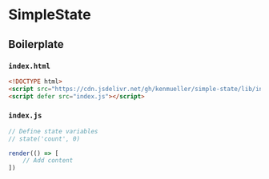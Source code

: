 # SimpleState

## Boilerplate

### `index.html`

```html
<!DOCTYPE html>
<script src="https://cdn.jsdelivr.net/gh/kenmueller/simple-state/lib/index.js"></script>
<script defer src="index.js"></script>
```

### `index.js`

```js
// Define state variables
// state('count', 0)

render(() => [
    // Add content
])
```
